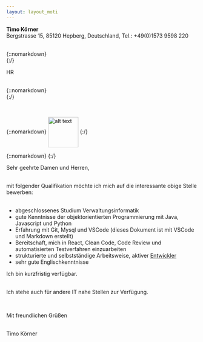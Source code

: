 ```yaml
---
layout: layout_moti
---
```


**Timo Körner**  
Bergstrasse 15, 85120 Hepberg, Deutschland, Tel.: +49(0)1573 9598 220
&nbsp;  
&nbsp;

{::nomarkdown}
<span id=comp></span>  
{:/}

HR  
&nbsp;
&nbsp;

<span style="display:inline-block; width: 450px;"></span>
{::nomarkdown}
<span id=date></span>  
{:/}

&nbsp;
&nbsp;

<span style="display:inline-block; width: 400px;"></span>
{::nomarkdown}
<img align=center src='../assets/tk.jpg' alt='alt text' width=80/>
{:/}

{::nomarkdown}
<b><span id=job></span></b>
{:/}

Sehr geehrte Damen und Herren,

&nbsp;  
mit folgender Qualifikation möchte ich mich auf die interessante obige Stelle bewerben:  
&nbsp;

- abgeschlossenes Studium Verwaltungsinformatik
- gute Kenntnisse der objektorientierten Programmierung mit Java, Javascript und Python
- Erfahrung mit Git, Mysql und VSCode (dieses Dokument ist mit VSCode und Markdown erstellt)
- Bereitschaft, mich in React, Clean Code, Code Review und automatisierten Testverfahren einzuarbeiten
- strukturierte und selbstständige Arbeitsweise, aktiver [Entwickler](https://stackexchange.com/users/1886776/timo?tab=activity)
- sehr gute Englischkenntnisse
&nbsp;

Ich bin kurzfristig verfügbar.  
&nbsp;

Ich stehe auch für andere IT nahe Stellen zur Verfügung.  

&nbsp;

Mit freundlichen Grüßen  
&nbsp;

Timo Körner